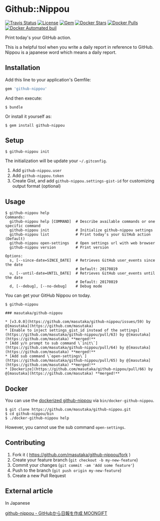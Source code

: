 # Github::Nippou

[![Travis Status](https://img.shields.io/travis/masutaka/github-nippou.svg?style=flat-square)][travisci]
[![License](https://img.shields.io/github/license/masutaka/github-nippou.svg?style=flat-square)][license]
[![Gem](https://img.shields.io/gem/v/github-nippou.svg?style=flat-square)][gem-link]
[![Docker Stars](https://img.shields.io/docker/stars/masutaka/github-nippou.svg?style=flat-square)][dockerhub]
[![Docker Pulls](https://img.shields.io/docker/pulls/masutaka/github-nippou.svg?style=flat-square)][dockerhub]
[![Docker Automated buil](https://img.shields.io/docker/automated/masutaka/github-nippou.svg?style=flat-square)][dockerhub]

[travisci]: https://travis-ci.org/masutaka/github-nippou
[license]: https://github.com/masutaka/github-nippou/blob/master/LICENSE.txt
[gem-link]: http://badge.fury.io/rb/github-nippou
[dockerhub]: https://hub.docker.com/r/masutaka/github-nippou/

Print today's your GitHub action.

This is a helpful tool when you write a daily report in reference to
GitHub. Nippou is a japanese word which means a daily report.

## Installation

Add this line to your application's Gemfile:

```ruby
gem 'github-nippou'
```

And then execute:

    $ bundle

Or install it yourself as:

    $ gem install github-nippou

## Setup

    $ github-nippou init

The initialization will be update your `~/.gitconfig`.

1. Add `github-nippou.user`
2. Add `github-nippou.token`
3. Create Gist, and add `github-nippou.settings-gist-id` for customizing output format (optional)

## Usage

```
$ github-nippou help
Commands:
  github-nippou help [COMMAND]  # Describe available commands or one specific command
  github-nippou init            # Initialize github-nippou settings
  github-nippou list            # Print today's your GitHub action (Default)
  github-nippou open-settings   # Open settings url with web browser
  github-nippou version         # Print version

Options:
  s, [--since-date=SINCE_DATE]  # Retrieves GitHub user_events since the date
                                # Default: 20170819
  u, [--until-date=UNTIL_DATE]  # Retrieves GitHub user_events until the date
                                # Default: 20170819
  d, [--debug], [--no-debug]    # Debug mode

```

You can get your GitHub Nippou on today.

```
$ github-nippou

### masutaka/github-nippou

* [v3.0.0](https://github.com/masutaka/github-nippou/issues/59) by @[masutaka](https://github.com/masutaka)
* [Enable to inject settings_gist_id instead of the settings](https://github.com/masutaka/github-nippou/pull/63) by @[masutaka](https://github.com/masutaka) **merged!**
* [Add y/n prompt to sub command \`init\`](https://github.com/masutaka/github-nippou/pull/64) by @[masutaka](https://github.com/masutaka) **merged!**
* [Add sub command \`open-settings\`](https://github.com/masutaka/github-nippou/pull/65) by @[masutaka](https://github.com/masutaka) **merged!**
* [Dockerize](https://github.com/masutaka/github-nippou/pull/66) by @[masutaka](https://github.com/masutaka) **merged!**
```

## Docker

You can use the [dockerized github-nippou](https://hub.docker.com/r/masutaka/github-nippou/) via `bin/docker-github-nippou`.

    $ git clone https://github.com/masutaka/github-nippou.git
    $ cd github-nippou/bin
    $ ./docker-github-nippou help

However, you cannot use the sub command `open-settings`.

## Contributing

1. Fork it ( https://github.com/masutaka/github-nippou/fork )
2. Create your feature branch (`git checkout -b my-new-feature`)
3. Commit your changes (`git commit -am 'Add some feature'`)
4. Push to the branch (`git push origin my-new-feature`)
5. Create a new Pull Request

## External article

In Japanese

[github-nippou - GitHubから日報を作成 MOONGIFT](http://www.moongift.jp/2016/06/github-nippou-github%E3%81%8B%E3%82%89%E6%97%A5%E5%A0%B1%E3%82%92%E4%BD%9C%E6%88%90/)
